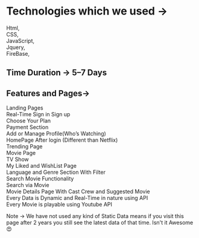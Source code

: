 # Technologies which we used →
Html,<br>
CSS,<br>
JavaScript,<br>
Jquery,<br>
FireBase, <br>


## Time Duration -> 5–7 Days

## Features and Pages->

Landing Pages <br>
Real-Time Sign in Sign up<br>
Choose Your Plan<br>
Payment Section<br>
Add or Manage Profile(Who’s Watching)<br>
HomePage After login (Different than Netflix)<br>
Trending Page<br>
Movie Page<br>
TV Show<br>
My Liked and WishList Page<br>
Language and Genre Section With Filter<br>
Search Movie Functionality<br>
Search via Movie<br>
Movie Details Page With Cast Crew and Suggested Movie<br>
Every Data is Dynamic and Real-Time in nature using API<br>
Every Movie is playable using Youtube API<br>

Note -> We have not used any kind of Static Data means if you visit this page after 2 years you still see the latest data of that time. Isn't it Awesome😍<br>



